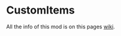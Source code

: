 CustomItems
===========


All the info of this mod is on this pages [wiki](https://github.com/0tho/CustomItems/wiki).
